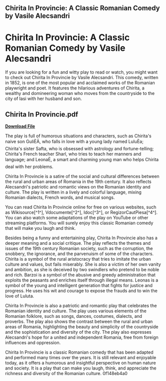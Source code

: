 ## Chirita In Provincie: A Classic Romanian Comedy by Vasile Alecsandri

  
# Chirita In Provincie: A Classic Romanian Comedy by Vasile Alecsandri
  
If you are looking for a fun and witty play to read or watch, you might want to check out Chirita In Provincie by Vasile Alecsandri. This comedy, written in 1852, is one of the most popular and acclaimed works of the Romanian playwright and poet. It features the hilarious adventures of Chirita, a wealthy and domineering woman who moves from the countryside to the city of Iasi with her husband and son.
 
## Chirita In Provincie.pdf


[**Download File**](https://www.google.com/url?q=https%3A%2F%2Furllie.com%2F2tKa8M&sa=D&sntz=1&usg=AOvVaw0qaSiFK5ZEFM-sUyjWrIif)

  
The play is full of humorous situations and characters, such as Chirita's naive son GuliÈÄ, who falls in love with a young lady named LuluÈa; Chirita's sister Safta, who is obsessed with astrology and fortune-telling; Chirita's French teacher Sharl, who tries to teach her manners and language; and LeonaÈ, a smart and charming young man who helps Chirita deal with her problems.
  
Chirita In Provincie is a satire of the social and cultural differences between the rural and urban areas of Romania in the 19th century. It also reflects Alecsandri's patriotic and romantic views on the Romanian identity and culture. The play is written in a lively and colorful language, mixing Romanian dialects, French words, and musical songs.
  
You can read Chirita In Provincie online for free on various websites, such as Wikisource[^1^], Vdocumente[^2^], Idoc[^3^], or RegizorCautPiesa[^4^]. You can also watch some adaptations of the play on YouTube or other streaming platforms. You will surely enjoy this classic Romanian comedy that will make you laugh and think.
  
Besides being a funny and entertaining play, Chirita In Provincie also has a deeper meaning and a social critique. The play reflects the themes and issues of the 19th century Romanian society, such as the corruption, the snobbery, the ignorance, and the parvenuism of some of the characters. Chirita is a symbol of the rural aristocracy that tries to imitate the urban culture and values, but fails miserably. She is also a victim of her own vanity and ambition, as she is deceived by two swindlers who pretend to be noble and rich. Barzoi is a symbol of the abusive and greedy administration that exploits the peasants and enriches itself through illegal means. Leonas is a symbol of the young and intelligent generation that fights for justice and progress. He uses his wit and courage to expose the frauds and to win the love of Luluta.
  
Chirita In Provincie is also a patriotic and romantic play that celebrates the Romanian identity and culture. The play uses various elements of the Romanian folklore, such as songs, dances, costumes, dialects, and proverbs. The play also shows the contrast between the rural and urban areas of Romania, highlighting the beauty and simplicity of the countryside and the sophistication and diversity of the city. The play also expresses Alecsandri's hope for a united and independent Romania, free from foreign influences and oppression.
  
Chirita In Provincie is a classic Romanian comedy that has been adapted and performed many times over the years. It is still relevant and enjoyable today, as it offers a humorous and insightful perspective on human nature and society. It is a play that can make you laugh, think, and appreciate the richness and diversity of the Romanian culture.
 0f148eb4a0
